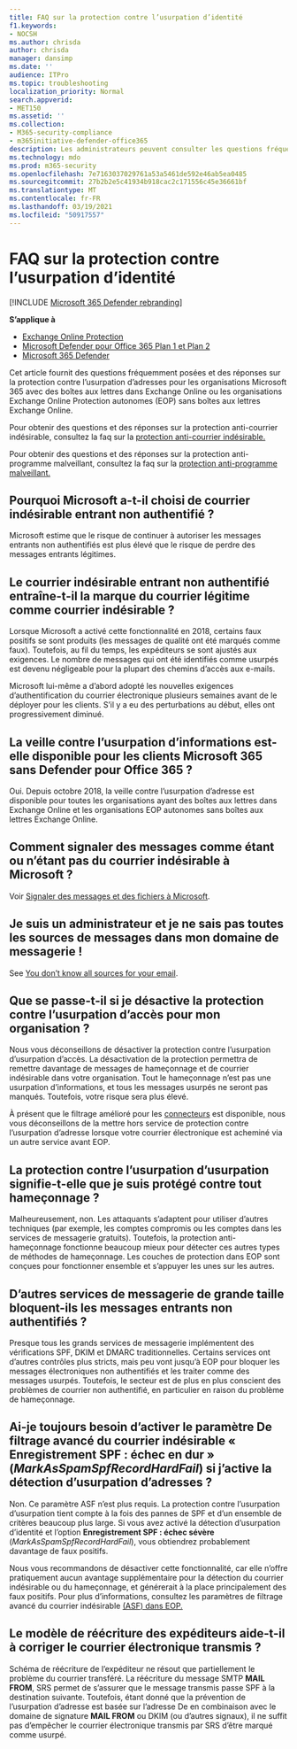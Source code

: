 ```yaml
---
title: FAQ sur la protection contre l’usurpation d’identité
f1.keywords:
- NOCSH
ms.author: chrisda
author: chrisda
manager: dansimp
ms.date: ''
audience: ITPro
ms.topic: troubleshooting
localization_priority: Normal
search.appverid:
- MET150
ms.assetid: ''
ms.collection:
- M365-security-compliance
- m365initiative-defender-office365
description: Les administrateurs peuvent consulter les questions fréquemment posées et leurs réponses sur la protection contre l’usurpation d’adresse dans Exchange Online Protection (EOP).
ms.technology: mdo
ms.prod: m365-security
ms.openlocfilehash: 7e7163037029761a53a5461de592e46ab5ea0485
ms.sourcegitcommit: 27b2b2e5c41934b918cac2c171556c45e36661bf
ms.translationtype: MT
ms.contentlocale: fr-FR
ms.lasthandoff: 03/19/2021
ms.locfileid: "50917557"
---
```

# <a name="anti-spoofing-protection-faq"></a>FAQ sur la protection contre l’usurpation d’identité

[!INCLUDE [Microsoft 365 Defender rebranding](../includes/microsoft-defender-for-office.md)]

**S’applique à**
- [Exchange Online Protection](exchange-online-protection-overview.md)
- [Microsoft Defender pour Office 365 Plan 1 et Plan 2](office-365-atp.md)
- [Microsoft 365 Defender](../mtp/microsoft-threat-protection.md)

Cet article fournit des questions fréquemment posées et des réponses sur la protection contre l’usurpation d’adresses pour les organisations Microsoft 365 avec des boîtes aux lettres dans Exchange Online ou les organisations Exchange Online Protection autonomes (EOP) sans boîtes aux lettres Exchange Online.

Pour obtenir des questions et des réponses sur la protection anti-courrier indésirable, consultez la faq sur la [protection anti-courrier indésirable.](anti-spam-protection-faq.md)

Pour obtenir des questions et des réponses sur la protection anti-programme malveillant, consultez la faq sur la [protection anti-programme malveillant.](anti-malware-protection-faq-eop.md)

## <a name="why-did-microsoft-choose-to-junk-unauthenticated-inbound-email"></a>Pourquoi Microsoft a-t-il choisi de courrier indésirable entrant non authentifié ?

Microsoft estime que le risque de continuer à autoriser les messages entrants non authentifiés est plus élevé que le risque de perdre des messages entrants légitimes.

## <a name="does-junking-unauthenticated-inbound-email-cause-legitimate-email-to-be-marked-as-spam"></a>Le courrier indésirable entrant non authentifié entraîne-t-il la marque du courrier légitime comme courrier indésirable ?

Lorsque Microsoft a activé cette fonctionnalité en 2018, certains faux positifs se sont produits (les messages de qualité ont été marqués comme faux). Toutefois, au fil du temps, les expéditeurs se sont ajustés aux exigences. Le nombre de messages qui ont été identifiés comme usurpés est devenu négligeable pour la plupart des chemins d’accès aux e-mails.

Microsoft lui-même a d’abord adopté les nouvelles exigences d’authentification du courrier électronique plusieurs semaines avant de le déployer pour les clients. S’il y a eu des perturbations au début, elles ont progressivement diminué.

## <a name="is-spoof-intelligence-available-to-microsoft-365-customers-without-defender-for-office-365"></a>La veille contre l’usurpation d’informations est-elle disponible pour les clients Microsoft 365 sans Defender pour Office 365 ?

Oui. Depuis octobre 2018, la veille contre l’usurpation d’adresse est disponible pour toutes les organisations ayant des boîtes aux lettres dans Exchange Online et les organisations EOP autonomes sans boîtes aux lettres Exchange Online.

## <a name="how-can-i-report-spam-or-non-spam-messages-back-to-microsoft"></a>Comment signaler des messages comme étant ou n’étant pas du courrier indésirable à Microsoft ?

Voir [Signaler des messages et des fichiers à Microsoft](report-junk-email-messages-to-microsoft.md).

## <a name="im-an-admin-and-i-dont-know-all-of-sources-for-messages-in-my-email-domain"></a>Je suis un administrateur et je ne sais pas toutes les sources de messages dans mon domaine de messagerie !

See [You don’t know all sources for your email](email-validation-and-authentication.md#you-dont-know-all-sources-for-your-email).

## <a name="what-happens-if-i-disable-anti-spoofing-protection-for-my-organization"></a>Que se passe-t-il si je désactive la protection contre l’usurpation d’accès pour mon organisation ?

Nous vous déconseillons de désactiver la protection contre l’usurpation d’usurpation d’accès. La désactivation de la protection permettra de remettre davantage de messages de hameçonnage et de courrier indésirable dans votre organisation. Tout le hameçonnage n’est pas une usurpation d’informations, et tous les messages usurpés ne seront pas manqués. Toutefois, votre risque sera plus élevé.

À présent que le filtrage amélioré pour les [connecteurs](/exchange/mail-flow-best-practices/use-connectors-to-configure-mail-flow/enhanced-filtering-for-connectors) est disponible, nous vous déconseillons de la mettre hors service de protection contre l’usurpation d’adresse lorsque votre courrier électronique est acheminé via un autre service avant EOP.

## <a name="does-anti-spoofing-protection-mean-i-will-be-protected-from-all-phishing"></a>La protection contre l’usurpation d’usurpation signifie-t-elle que je suis protégé contre tout hameçonnage ?

Malheureusement, non. Les attaquants s’adaptent pour utiliser d’autres techniques (par exemple, les comptes compromis ou les comptes dans les services de messagerie gratuits). Toutefois, la protection anti-hameçonnage fonctionne beaucoup mieux pour détecter ces autres types de méthodes de hameçonnage. Les couches de protection dans EOP sont conçues pour fonctionner ensemble et s’appuyer les unes sur les autres.

## <a name="do-other-large-email-services-block-unauthenticated-inbound-email"></a>D’autres services de messagerie de grande taille bloquent-ils les messages entrants non authentifiés ?

Presque tous les grands services de messagerie implémentent des vérifications SPF, DKIM et DMARC traditionnelles. Certains services ont d’autres contrôles plus stricts, mais peu vont jusqu’à EOP pour bloquer les messages électroniques non authentifiés et les traiter comme des messages usurpés. Toutefois, le secteur est de plus en plus conscient des problèmes de courrier non authentifié, en particulier en raison du problème de hameçonnage.

## <a name="do-i-still-need-to-enable-the-advanced-spam-filter-setting-spf-record-hard-fail-_markasspamspfrecordhardfail_-if-i-enable-anti-spoofing"></a>Ai-je toujours besoin d’activer le paramètre De filtrage avancé du courrier indésirable « Enregistrement SPF : échec en dur » (_MarkAsSpamSpfRecordHardFail_) si j’active la détection d’usurpation d’adresses ?

Non. Ce paramètre ASF n’est plus requis. La protection contre l’usurpation d’usurpation tient compte à la fois des pannes de SPF et d’un ensemble de critères beaucoup plus large. Si vous avez activé la détection d’usurpation d’identité et l’option **Enregistrement SPF : échec sévère** (_MarkAsSpamSpfRecordHardFail_), vous obtiendrez probablement davantage de faux positifs.

Nous vous recommandons de désactiver cette fonctionnalité, car elle n’offre pratiquement aucun avantage supplémentaire pour la détection du courrier indésirable ou du hameçonnage, et générerait à la place principalement des faux positifs. Pour plus d’informations, consultez les paramètres de filtrage avancé du courrier indésirable [(ASF) dans EOP.](advanced-spam-filtering-asf-options.md)

## <a name="does-sender-rewriting-scheme-help-fix-forwarded-email"></a>Le modèle de réécriture des expéditeurs aide-t-il à corriger le courrier électronique transmis ?

Schéma de réécriture de l’expéditeur ne résout que partiellement le problème du courrier transféré. La réécriture du message SMTP **MAIL FROM**, SRS permet de s’assurer que le message transmis passe SPF à la destination suivante. Toutefois, étant donné que la prévention  de l’usurpation d’adresse est basée sur l’adresse De en combinaison avec le domaine de signature **MAIL FROM** ou DKIM (ou d’autres signaux), il ne suffit pas d’empêcher le courrier électronique transmis par SRS d’être marqué comme usurpé.